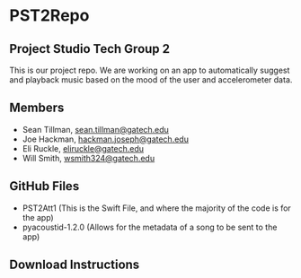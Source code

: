 # PST2Repo

## Project Studio Tech Group 2
This is our project repo. We are working 
on an app to automatically suggest and 
playback music based on the mood of the user and accelerometer data. 

## Members
- Sean Tillman, sean.tillman@gatech.edu
- Joe Hackman, hackman.joseph@gatech.edu
- Eli Ruckle, eliruckle@gatech.edu
- Will Smith, wsmith324@gatech.edu

## GitHub Files
- PST2Att1 (This is the Swift File, and where the majority of the code is for the app)
- pyacoustid-1.2.0 (Allows for the metadata of a song to be sent to the app)

## Download Instructions



